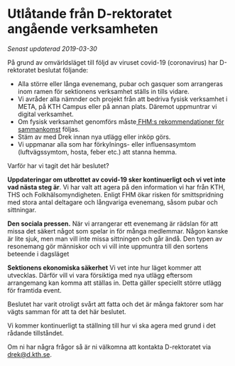 # Utlåtande från D-rektoratet angående verksamheten

*Senast updaterad 2019-03-30*

På grund av omvärldsläget till följd av viruset covid-19 (coronavirus) har D-rektoratet beslutat följande:

* Alla större eller långa evenemang, pubar och gasquer som arrangeras inom ramen för sektionens verksamhet ställs in tills vidare.
* Vi avråder alla nämnder och projekt från att bedriva fysisk verksamhet i META, på KTH Campus eller på annan plats. Däremot uppmuntrar vi digital verksamhet.
* Om fysisk verksamhet genomförs måste[ FHM:s rekommendationer för sammankomst](https://www.folkhalsomyndigheten.se/smittskydd-beredskap/utbrott/aktuella-utbrott/covid-19/information-till-arrangorer-av-evenemang/) följas.
* Stäm av med Drek innan nya utlägg eller inköp görs.
* Vi uppmanar alla som har förkylnings- eller influensasymtom (luftvägssymtom, hosta, feber etc.) att stanna hemma.

Varför har vi tagit det här beslutet?

**Uppdateringar om utbrottet av covid-19 sker kontinuerligt och vi vet inte vad nästa steg är**. Vi har valt att agera på den information vi har från KTH, THS och Folkhälsomyndigheten. Enligt FHM ökar risken för smittspridning med stora antal deltagare och långvariga evenemang, såsom pubar och sittningar.

**Den sociala pressen.** När vi arrangerar ett evenemang är rädslan för att missa det säkert något som spelar in för många medlemmar. Någon kanske är lite sjuk, men man vill inte missa sittningen och går ändå. Den typen av resonemang gör människor och vi vill inte uppmuntra till den sortens beteende i dagsläget

**Sektionens ekonomiska säkerhet**
Vi vet inte hur läget kommer att utvecklas. Därför vill vi vara försiktiga med nya utlägg eftersom arrangemang kan komma att ställas in. Detta gäller speciellt större utlägg för framtida event.

Beslutet har varit otroligt svårt att fatta och det är många faktorer som har vägts samman för att ta det här beslutet.

Vi kommer kontinuerligt ta ställning till hur vi ska agera med grund i det rådande tillståndet.


Om ni har några frågor så är ni välkomna att
kontakta D-rektoratet via [drek@d.kth.se](mailto:drek@d.kth.se.).
